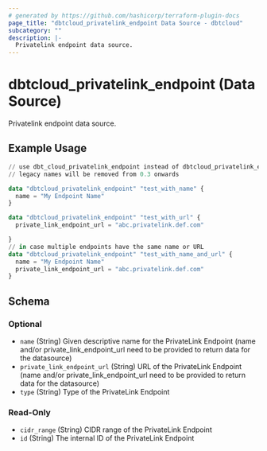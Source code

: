 ```yaml
---
# generated by https://github.com/hashicorp/terraform-plugin-docs
page_title: "dbtcloud_privatelink_endpoint Data Source - dbtcloud"
subcategory: ""
description: |-
  Privatelink endpoint data source.
---
```


# dbtcloud_privatelink_endpoint (Data Source)

Privatelink endpoint data source.

## Example Usage

```terraform
// use dbt_cloud_privatelink_endpoint instead of dbtcloud_privatelink_endpoint for the legacy resource names
// legacy names will be removed from 0.3 onwards

data "dbtcloud_privatelink_endpoint" "test_with_name" {
  name = "My Endpoint Name"
}

data "dbtcloud_privatelink_endpoint" "test_with_url" {
  private_link_endpoint_url = "abc.privatelink.def.com"

}
// in case multiple endpoints have the same name or URL
data "dbtcloud_privatelink_endpoint" "test_with_name_and_url" {
  name = "My Endpoint Name"
  private_link_endpoint_url = "abc.privatelink.def.com"
}
```

<!-- schema generated by tfplugindocs -->
## Schema

### Optional

- `name` (String) Given descriptive name for the PrivateLink Endpoint (name and/or private_link_endpoint_url need to be provided to return data for the datasource)
- `private_link_endpoint_url` (String) URL of the PrivateLink Endpoint (name and/or private_link_endpoint_url need to be provided to return data for the datasource)
- `type` (String) Type of the PrivateLink Endpoint

### Read-Only

- `cidr_range` (String) CIDR range of the PrivateLink Endpoint
- `id` (String) The internal ID of the PrivateLink Endpoint
